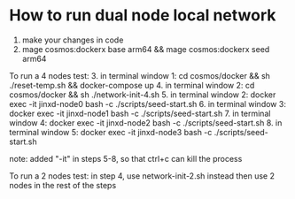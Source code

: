 # How to run dual node local network

1. make your changes in code
2. mage cosmos:dockerx base arm64 && mage cosmos:dockerx seed arm64

To run a 4 nodes test:
3. in terminal window 1: cd cosmos/docker && sh ./reset-temp.sh && docker-compose up
4. in terminal window 2: cd cosmos/docker && sh ./network-init-4.sh
5. in terminal window 2: docker exec -it jinxd-node0 bash -c ./scripts/seed-start.sh
6. in terminal window 3: docker exec -it jinxd-node1 bash -c ./scripts/seed-start.sh
7. in terminal window 4: docker exec -it jinxd-node2 bash -c ./scripts/seed-start.sh
8. in terminal window 5: docker exec -it jinxd-node3 bash -c ./scripts/seed-start.sh

note: added "-it" in steps 5-8, so that ctrl+c can kill the process

To run a 2 nodes test:
in step 4, use network-init-2.sh instead
then use 2 nodes in the rest of the steps
